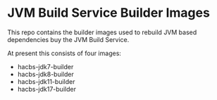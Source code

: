 # JVM Build Service Builder Images

This repo contains the builder images used to rebuild JVM based dependencies buy the JVM Build Service.

At present this consists of four images:

 * hacbs-jdk7-builder
 * hacbs-jdk8-builder
 * hacbs-jdk11-builder
 * hacbs-jdk17-builder
